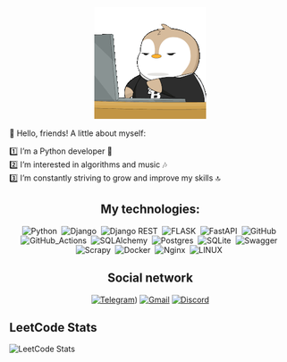 <p align="center"><img src="https://github.com/Saida3232/Saida3232/blob/main/assets/text-work.gif" /></p>

🌟 Hello, friends! A little about myself:

1️⃣ I’m a Python developer 🐍  
2️⃣ I’m interested in algorithms and music 🎶   
3️⃣ I’m constantly striving to grow and improve my skills 🔝

<center>

## My technologies:
![Python](https://img.shields.io/badge/PYTHON-3776AB.svg?&style=flat&logo=python&logoColor=black)&nbsp;
![Django](https://img.shields.io/badge/DJANGO-1f6e4b.svg?&style=flat&logo=django&logoColor=green)&nbsp;
![Django REST](https://img.shields.io/badge/Django_REST-1f6e4b.svg?&style=flat&logo=Django&logoColor=green)&nbsp;
![FLASK](https://img.shields.io/badge/FLASK-black.svg?&style=flat&logo=flask&logoColor=white)&nbsp;
![FastAPI](https://img.shields.io/badge/FASTAPI-409388.svg?&style=flat&logo=fastapi&logoColor=white)&nbsp;
![GitHub](https://img.shields.io/badge/GitHub-white.svg?&style=flat&logo=GitHub&logoColor=black)&nbsp;
![GitHub_Actions](https://img.shields.io/badge/GitHub_Actions-white.svg?&style=flat&logo=GitHubActions&logoColor=437FE1)&nbsp;
![SQLAlchemy](https://img.shields.io/badge/SQLAlchemy-red.svg?&style=flat&logo=SQLAlchemy&logoColor=black)&nbsp;
![Postgres](https://img.shields.io/badge/POSTGRESQL-000000.svg?&style=flat&logo=postgresql&logoColor=318CE7)&nbsp;
![SQLite](https://img.shields.io/badge/SQLITE-white.svg?&style=flat&logo=sqlite&logoColor=318CE7)&nbsp;
![Swagger](https://img.shields.io/badge/Swagger-white.svg?&style=flat&logo=Swagger&logoColor=darkgreen)&nbsp;
![Scrapy](https://img.shields.io/badge/Scrapy-blue.svg?&style=flat&logo=Scrapy&logoColor=green)&nbsp;
![Docker](https://img.shields.io/badge/DOCKER-2496ED.svg?&style=flat&logo=docker&logoColor=white)&nbsp;
![Nginx](https://img.shields.io/badge/NGINX-269539.svg?&style=flat&logo=nginx&logoColor=white)&nbsp;
![LINUX](https://img.shields.io/badge/LINUX-FCC624?style=flat-square&logo=linux&logoColor=black)&nbsp;


## Social network
[![Telegram](https://img.shields.io/badge/-telegram-white?style=for-the-badge&logo=telegram)](https://t.me/sdfff_ss))
[![Gmail](https://img.shields.io/badge/-gmail-white?style=for-the-badge&logo=Gmail)](mailto:argelon1@gmail.com)
[![Discord](https://img.shields.io/badge/-discord-white?style=for-the-badge&logo=discord)](https://discordapp.com/users/1178586780933554247/)

</center>

## LeetCode Stats
![LeetCode Stats](https://leetcard.jacoblin.cool/llll_p?ext=contest)
